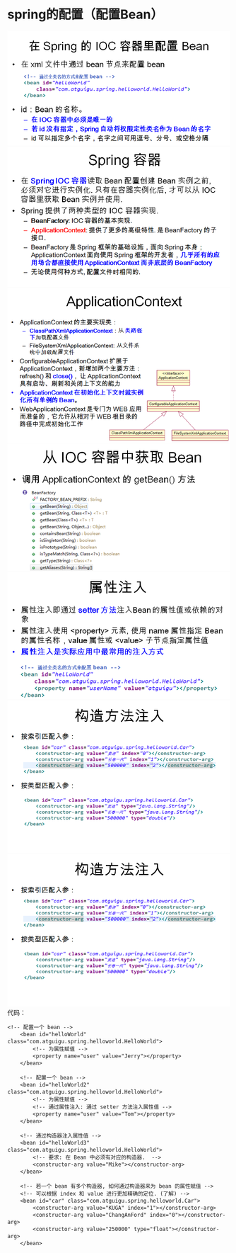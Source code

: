 # spring的配置（配置Bean）

![](/assets/spring-3-1.png)![](/assets/spring-3-2.png)![](/assets/spring-3-4.png)![](/assets/spring-3-5.png)![](/assets/spring-3-6.png)![](/assets/spring-3-8.png)![](/assets/spring-3-8.png)代码：

```
<!-- 配置一个 bean -->
	<bean id="helloWorld" class="com.atguigu.spring.helloworld.HelloWorld">
		<!-- 为属性赋值 -->
		<property name="user" value="Jerry"></property>
	</bean>
	
	<!-- 配置一个 bean -->
	<bean id="helloWorld2" class="com.atguigu.spring.helloworld.HelloWorld">
		<!-- 为属性赋值 -->
		<!-- 通过属性注入: 通过 setter 方法注入属性值 -->
		<property name="user" value="Tom"></property>
	</bean>
	
	<!-- 通过构造器注入属性值 -->
	<bean id="helloWorld3" class="com.atguigu.spring.helloworld.HelloWorld">
		<!-- 要求: 在 Bean 中必须有对应的构造器.  -->
		<constructor-arg value="Mike"></constructor-arg>
	</bean>
	
	<!-- 若一个 bean 有多个构造器, 如何通过构造器来为 bean 的属性赋值 -->
	<!-- 可以根据 index 和 value 进行更加精确的定位. (了解) -->
	<bean id="car" class="com.atguigu.spring.helloworld.Car">
		<constructor-arg value="KUGA" index="1"></constructor-arg>
		<constructor-arg value="ChangAnFord" index="0"></constructor-arg>
		<constructor-arg value="250000" type="float"></constructor-arg>
	</bean>
```



